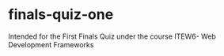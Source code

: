 # finals-quiz-one
Intended for the First Finals Quiz under the course ITEW6- Web Development Frameworks
